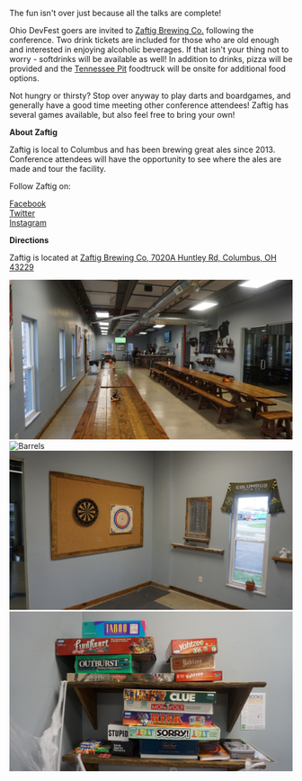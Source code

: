 The fun isn't over just because all the talks are complete!

Ohio DevFest goers are invited to [Zaftig Brewing Co.](https://www.drinkzaftig.com/) following the conference. Two drink tickets are included for those who are old enough and interested in enjoying alcoholic beverages. If that isn't your thing not to worry -  softdrinks will be available as well! In addition to drinks, pizza will be provided and the [Tennessee Pit](https://www.facebook.com/tennesseepit/) foodtruck will be onsite for additional food options.

Not hungry or thirsty? Stop over anyway to play darts and boardgames, and generally have a good time meeting other conference attendees! Zaftig has several games available, but also feel free to bring your own!

**About Zaftig**

Zaftig is local to Columbus and has been brewing great ales since 2013. Conference attendees will have the opportunity to see where the ales are made and tour the facility.

Follow Zaftig on:

[Facebook](https://www.facebook.com/zaftigbeer/)<br>
[Twitter](https://twitter.com/zaftigbeer)<br>
[Instagram](https://www.instagram.com/zaftigbeer/)<br>

**Directions**

Zaftig is located at [Zaftig Brewing Co, 7020A Huntley Rd, Columbus, OH 43229](https://www.google.com/maps/dir/''/zaftig+brewery/@40.1059834,-83.0676434,12z/data=!3m1!4b1!4m8!4m7!1m0!1m5!1m1!1s0x8838f353f7748f85:0xb62eb0b3e65c97e5!2m2!1d-82.9976035!2d40.1060045)


![Barrels](/images/posts/zaftig_spooky.jpg)
![Barrels](/images/posts/zaftig_barrels.jpg)
![Barrels](/images/posts/zaftig_darts.jpg)
![Barrels](/images/posts/zaftig_games.jpg)
